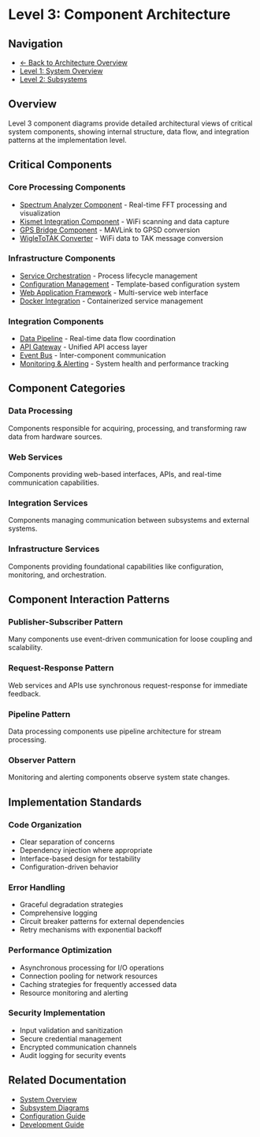# Level 3: Component Architecture

## Navigation
- [← Back to Architecture Overview](../README.md)
- [Level 1: System Overview](../system-overview.md)
- [Level 2: Subsystems](../subsystems/README.md)

## Overview

Level 3 component diagrams provide detailed architectural views of critical system components, showing internal structure, data flow, and integration patterns at the implementation level.

## Critical Components

### Core Processing Components
- [Spectrum Analyzer Component](./spectrum-analyzer.md) - Real-time FFT processing and visualization
- [Kismet Integration Component](./kismet-integration.md) - WiFi scanning and data capture
- [GPS Bridge Component](./gps-bridge.md) - MAVLink to GPSD conversion
- [WigleToTAK Converter](./wigletotak-converter.md) - WiFi data to TAK message conversion

### Infrastructure Components  
- [Service Orchestration](./service-orchestration.md) - Process lifecycle management
- [Configuration Management](./configuration-management.md) - Template-based configuration system
- [Web Application Framework](./web-framework.md) - Multi-service web interface
- [Docker Integration](./docker-integration.md) - Containerized service management

### Integration Components
- [Data Pipeline](./data-pipeline.md) - Real-time data flow coordination
- [API Gateway](./api-gateway.md) - Unified API access layer
- [Event Bus](./event-bus.md) - Inter-component communication
- [Monitoring & Alerting](./monitoring.md) - System health and performance tracking

## Component Categories

### Data Processing
Components responsible for acquiring, processing, and transforming raw data from hardware sources.

### Web Services
Components providing web-based interfaces, APIs, and real-time communication capabilities.

### Integration Services
Components managing communication between subsystems and external systems.

### Infrastructure Services
Components providing foundational capabilities like configuration, monitoring, and orchestration.

## Component Interaction Patterns

### Publisher-Subscriber Pattern
Many components use event-driven communication for loose coupling and scalability.

### Request-Response Pattern
Web services and APIs use synchronous request-response for immediate feedback.

### Pipeline Pattern
Data processing components use pipeline architecture for stream processing.

### Observer Pattern
Monitoring and alerting components observe system state changes.

## Implementation Standards

### Code Organization
- Clear separation of concerns
- Dependency injection where appropriate
- Interface-based design for testability
- Configuration-driven behavior

### Error Handling
- Graceful degradation strategies
- Comprehensive logging
- Circuit breaker patterns for external dependencies
- Retry mechanisms with exponential backoff

### Performance Optimization
- Asynchronous processing for I/O operations
- Connection pooling for network resources
- Caching strategies for frequently accessed data
- Resource monitoring and alerting

### Security Implementation
- Input validation and sanitization
- Secure credential management
- Encrypted communication channels
- Audit logging for security events

## Related Documentation
- [System Overview](../system-overview.md)
- [Subsystem Diagrams](../subsystems/README.md)
- [Configuration Guide](../../CONFIGURATION.md)
- [Development Guide](../../dev/DEVELOPMENT_GUIDE.md)